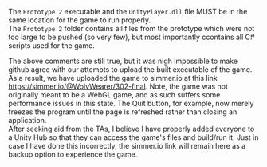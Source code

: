 The `Prototype 2` executable and the `UnityPlayer.dll` file MUST be in the same location for the game to run properly.  
The `Prototype 2` folder contains all files from the prototype which were not too large to be pushed (so very few), but most importantly ccontains all C# scripts used for the game.  
  
  The above comments are still true, but it was nigh impossible to make github agree with our attempts to upload the built executable of the game. As a result, we have uploaded the game to simmer.io at this link https://simmer.io/@WolvWearer/302-final. Note, the game was not originally meant to be a WebGL game, and as such suffers some performance issues in this state. The Quit button, for example, now merely freezes the program until the page is refreshed rather than closing an application.    
    After seeking aid from the TAs, I believe I have properly added everyone to a Unity Hub so that they can access the game's files and build/run it. Just in case I have done this incorrectly, the simmer.io link will remain here as a backup option to experience the game.
